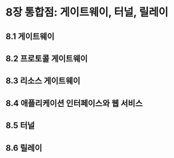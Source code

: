 # 8장 통합점: 게이트웨이, 터널, 릴레이

## 8.1 게이트웨이

## 8.2 프로토콜 게이트웨이

## 8.3 리소스 게이트웨이

## 8.4 애플리케이션 인터페이스와 웹 서비스

## 8.5 터널

## 8.6 릴레이

